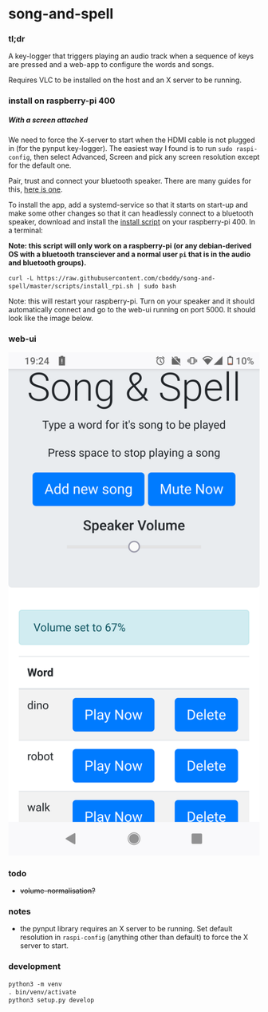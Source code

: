 # song-and-spell

### tl;dr

A key-logger that triggers playing an audio track when a sequence of keys are pressed and  a web-app to configure the words and songs.

Requires VLC to be installed on the host and an X server to be running.

### install on raspberry-pi 400

##### With a screen attached
We need to force the  X-server to start when the HDMI cable is not plugged in (for the pynput key-logger). The easiest way I found is to run `sudo raspi-config`, then select Advanced, Screen and pick any screen resolution except for the default one.

Pair, trust and connect your bluetooth speaker. There are many guides for this,  [here is one](https://raspberrydiy.com/connect-raspberry-pi-bluetooth-speaker/).

To install the app, add a systemd-service so that it starts on start-up  and make some other changes so that it can headlessly connect to a bluetooth speaker, download and install the [install script](/scripts/install_rpi.sh) on your raspberry-pi 400. In a terminal:

**Note: this script will only work on a raspberry-pi (or any debian-derived OS with a bluetooth transciever and a normal user `pi` that is in the audio and bluetooth groups).**

```
curl -L https://raw.githubusercontent.com/cboddy/song-and-spell/master/scripts/install_rpi.sh | sudo bash
```

Note: this will restart your raspberry-pi. Turn on your speaker and it should automatically connect and go to the web-ui running on port 5000. It should look like the image below.

### web-ui
![](https://github.com/cboddy/song-and-spell/blob/master/images/song_and_spell_webui.png)

### todo 
* ~~volume-normalisation?~~

### notes
* the pynput library requires an X server to be running. Set default resolution in `raspi-config` (anything other than default) to force the X server to start. 

### development

```
python3 -m venv
. bin/venv/activate
python3 setup.py develop
```
